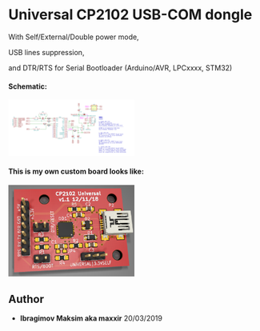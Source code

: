 # Universal CP2102 USB-COM dongle

With Self/External/Double power mode,

USB lines suppression,

and DTR/RTS for Serial Bootloader (Arduino/AVR, LPCxxxx, STM32)

#### Schematic:

<img src="../CP2102_USB-COM_UNIVERSAL_v1.1/pictures/CP2102_USB-COM_UNIVERSAL_v1.1_schematic.png" alt="m1284p System photo" width="50%" height="50%">

#### This is my own custom board looks like:

<img src="../CP2102_USB-COM_UNIVERSAL_v1.1/pictures/CP2102_USB-COM_UNIVERSAL_v1.1_3D_top.png" alt="m1284p Board 3D Top" width="50%" height="50%">


## Author
* **Ibragimov Maksim aka maxxir**
20/03/2019
